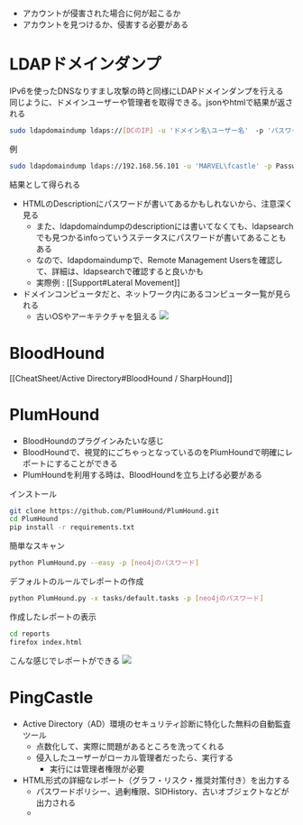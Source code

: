 - アカウントが侵害された場合に何が起こるか
- アカウントを見つけるか、侵害する必要がある

# LDAPドメインダンプ

IPv6を使ったDNSなりすまし攻撃の時と同様にLDAPドメインダンプを行える
同じように、ドメインユーザーや管理者を取得できる。jsonやhtmlで結果が返される
```sh
sudo ldapdomaindump ldaps://[DCのIP] -u 'ドメイン名\ユーザー名'　-p 'パスワード'
```

例
```sh
sudo ldapdomaindump ldaps://192.168.56.101 -u 'MARVEL\fcastle' -p Password1
```

結果として得られる
- HTMLのDescriptionにパスワードが書いてあるかもしれないから、注意深く見る
	- また、ldapdomaindumpのdescriptionには書いてなくても、ldapsearchでも見つかるinfoっていうステータスにパスワードが書いてあることもある
	- なので、ldapdomaindumpで、Remote Management Usersを確認して、詳細は、ldapsearchで確認すると良いかも
	- 実際例 : [[Support#Lateral Movement]]
- ドメインコンピュータだと、ネットワーク内にあるコンピュータ一覧が見られる
	- 古いOSやアーキテクチャを狙える
![](https://i.imgur.com/uCNqBrS.png)

# BloodHound
[[CheatSheet/Active Directory#BloodHound / SharpHound]]

# PlumHound
- BloodHoundのプラグインみたいな感じ
- BloodHoundで、視覚的にごちゃっとなっているのをPlumHoundで明確にレポートにすることができる
- PlumHoundを利用する時は、BloodHoundを立ち上げる必要がある

インストール
```sh
git clone https://github.com/PlumHound/PlumHound.git
cd PlumHound
pip install -r requirements.txt
```

簡単なスキャン
```sh
python PlumHound.py --easy -p [neo4jのパスワード]
```

デフォルトのルールでレポートの作成
```sh
python PlumHound.py -x tasks/default.tasks -p [neo4jのパスワード]
```

作成したレポートの表示
```sh
cd reports
firefox index.html
```

こんな感じでレポートができる
![](https://i.imgur.com/5dIAHxW.png)


# PingCastle
- Active Directory（AD）環境のセキュリティ診断に特化した無料の自動監査ツール
	- 点数化して、実際に問題があるところを洗ってくれる　
	- 侵入したユーザーがローカル管理者だったら、実行する
		- 実行には管理者権限が必要
- HTML形式の詳細なレポート（グラフ・リスク・推奨対策付き）を出力する
	- パスワードポリシー、過剰権限、SIDHistory、古いオブジェクトなどが出力される
	- 
